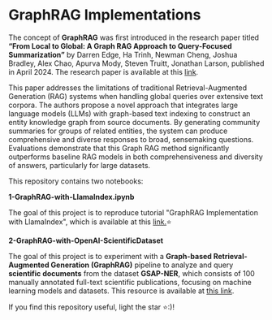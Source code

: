 # GraphRAG Implementations

The concept of **GraphRAG** was first introduced in the research paper titled **“From Local to Global: A Graph RAG Approach to Query-Focused Summarization”** by Darren Edge, Ha Trinh, Newman Cheng, Joshua Bradley, Alex Chao, Apurva Mody, Steven Truitt, Jonathan Larson, published in April 2024. The research paper is available at this [link](https://arxiv.org/abs/2404.16130?utm_source=chatgpt.com).

This paper addresses the limitations of traditional Retrieval-Augmented Generation (RAG) systems when handling global queries over extensive text corpora. The authors propose a novel approach that integrates large language models (LLMs) with graph-based text indexing to construct an entity knowledge graph from source documents. By generating community summaries for groups of related entities, the system can produce comprehensive and diverse responses to broad, sensemaking questions. Evaluations demonstrate that this Graph RAG method significantly outperforms baseline RAG models in both comprehensiveness and diversity of answers, particularly for large datasets.

This repository contains two notebooks:

**1-GraphRAG-with-LlamaIndex.ipynb**

The goal of this project is to reproduce tutorial "GraphRAG Implementation with LlamaIndex", which is available at this [link.](https://docs.llamaindex.ai/en/stable/examples/cookbooks/GraphRAG_v1/)⭐

**2-GraphRAG-with-OpenAI-ScientificDataset**

The goal of this project is to experiment with a **Graph-based Retrieval-Augmented Generation (GraphRAG)** pipeline to analyze and query **scientific documents** from the dataset **GSAP-NER**, which consists of 100 manually annotated full-text scientific publications, focusing on machine learning models and datasets. This resource is available at [this link](https://arxiv.org/abs/2311.09860).

If you find this repository useful, light the star ⭐:)! 
